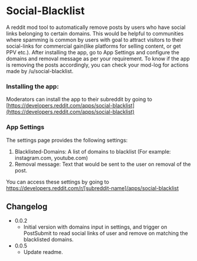 # Social-Blacklist
A reddit mod tool to automatically remove posts by users who have social links belonging to certain domains. This would be helpful to communities where spamming is common by users with goal to attract visitors to their social-links for commercial gain(like platforms for selling content, or get PPV etc.). After installing the app, go to App Settings and configure the domains and removal message as per your requirement. To know if the app is removing the posts accordingly, you can check your mod-log for actions made by /u/social-blacklist.

### Installing the app:
Moderators can install the app to their subreddit by going to [https://developers.reddit.com/apps/social-blacklist](https://developers.reddit.com/apps/social-blacklist)

### App Settings
The settings page provides the following settings:
  1) Blacklisted-Domains: A list of domains to blacklist (For example: instagram.com, youtube.com)
  2) Removal message: Text that would be sent to the user on removal of the post.

You can access these settings by going to https://developers.reddit.com/r/[subreddit-name]/apps/social-blacklist

## Changelog
* 0.0.2
    * Initial version with domains input in settings, and trigger on PostSubmit to read social links of user and remove on matching the blacklisted domains.
* 0.0.5
    * Update readme.